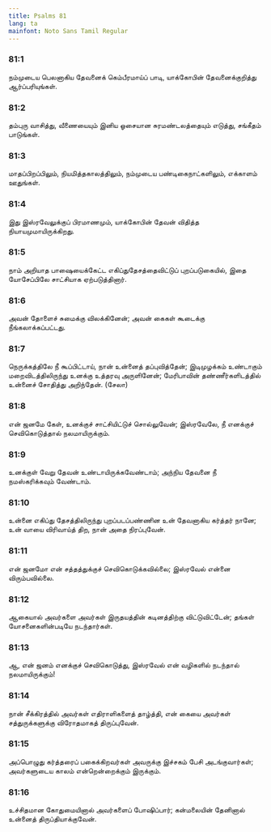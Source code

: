 ```yaml
---
title: Psalms 81
lang: ta
mainfont: Noto Sans Tamil Regular
---
```


###  81:1

நம்முடைய பெலனாகிய தேவனைக் கெம்பீரமாய்ப் பாடி, யாக்கோபின் தேவனைக்குறித்து ஆர்ப்பரியுங்கள்.

###  81:2

தம்புரு வாசித்து, வீணையையும் இனிய ஓசையான சுரமண்டலத்தையும் எடுத்து, சங்கீதம் பாடுங்கள்.

###  81:3

மாதப்பிறப்பிலும், நியமித்தகாலத்திலும், நம்முடைய பண்டிகைநாட்களிலும், எக்காளம் ஊதுங்கள்.

###  81:4

இது இஸ்ரவேலுக்குப் பிரமாணமும், யாக்கோபின் தேவன் விதித்த நியாயமுமாயிருக்கிறது.

###  81:5

நாம் அறியாத பாஷையைக்கேட்ட எகிப்துதேசத்தைவிட்டுப் புறப்படுகையில், இதை யோசேப்பிலே சாட்சியாக ஏற்படுத்தினார்.

###  81:6

அவன் தோளைச் சுமைக்கு விலக்கினேன்; அவன் கைகள் கூடைக்கு நீங்கலாக்கப்பட்டது.

###  81:7

நெருக்கத்திலே நீ கூப்பிட்டாய், நான் உன்னைத் தப்புவித்தேன்; இடிமுழக்கம் உண்டாகும் மறைவிடத்திலிருந்து உனக்கு உத்தரவு அருளினேன்; மேரிபாவின் தண்ணீர்களிடத்தில் உன்னைச் சோதித்து அறிந்தேன். (சேலா)

###  81:8

என் ஜனமே கேள், உனக்குச் சாட்சியிட்டுச் சொல்லுவேன்; இஸ்ரவேலே, நீ எனக்குச் செவிகொடுத்தால் நலமாயிருக்கும்.

###  81:9

உனக்குள் வேறு தேவன் உண்டாயிருக்கவேண்டாம்; அந்நிய தேவனை நீ நமஸ்கரிக்கவும் வேண்டாம்.

###  81:10

உன்னை எகிப்து தேசத்திலிருந்து புறப்படப்பண்ணின உன் தேவனாகிய கர்த்தர் நானே; உன் வாயை விரிவாய்த் திற, நான் அதை நிரப்புவேன்.

###  81:11

என் ஜனமோ என் சத்தத்துக்குச் செவிகொடுக்கவில்லை; இஸ்ரவேல் என்னை விரும்பவில்லை.

###  81:12

ஆகையால் அவர்களை அவர்கள் இருதயத்தின் கடினத்திற்கு விட்டுவிட்டேன்; தங்கள் யோசனைகளின்படியே நடந்தார்கள்.

###  81:13

ஆ, என் ஜனம் எனக்குச் செவிகொடுத்து, இஸ்ரவேல் என் வழிகளில் நடந்தால் நலமாயிருக்கும்!

###  81:14

நான் சீக்கிரத்தில் அவர்கள் எதிராளிகளைத் தாழ்த்தி, என் கையை அவர்கள் சத்துருக்களுக்கு விரோதமாகத் திருப்புவேன்.

###  81:15

அப்பொழுது கர்த்தரைப் பகைக்கிறவர்கள் அவருக்கு இச்சகம் பேசி அடங்குவார்கள்; அவர்களுடைய காலம் என்றென்றைக்கும் இருக்கும்.

###  81:16

உச்சிதமான கோதுமையினால் அவர்களைப் போஷிப்பார்; கன்மலையின் தேனினால் உன்னைத் திருப்தியாக்குவேன்.

